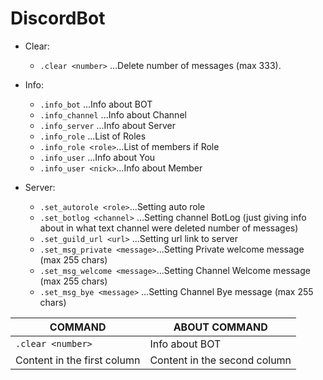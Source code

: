 # DiscordBot

* Clear:
   * `.clear <number>`           ...Delete number of messages (max 333).

* Info:
   * `.info_bot`        ...Info about BOT
   * `.info_channel`    ...Info about Channel
   * `.info_server`    ...Info about Server
   * `.info_role`       ...List of Roles
   * `.info_role <role>`...List of members if Role
   * `.info_user`      ...Info about You
   * `.info_user <nick>`...Info about Member


* Server:
   * `.set_autorole <role>`...Setting auto role
   * `.set_botlog <channel>`     ...Setting channel BotLog (just giving info about in what text channel were deleted number of messages)
   * `.set_guild_url <url>`  ...Setting url link to server
   * `.set_msg_private <message>`...Setting Private welcome message (max 255 chars)
   * `.set_msg_welcome <message>`...Setting Channel Welcome message (max 255 chars)
   * `.set_msg_bye <message>`    ...Setting Channel Bye message (max 255 chars)

COMMAND | ABOUT COMMAND
------------ | -------------
`.clear <number>` | Info about BOT
Content in the first column | Content in the second column
